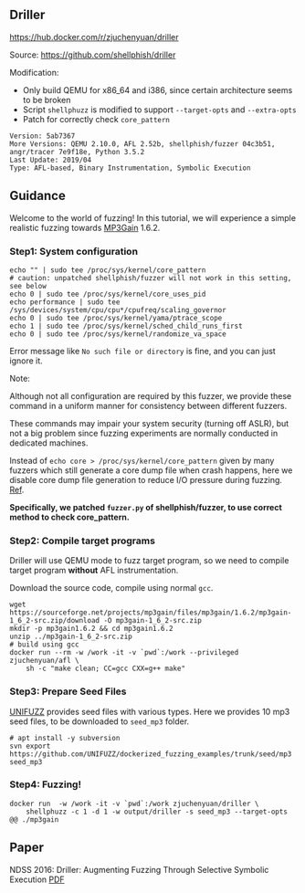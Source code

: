 ## Driller

https://hub.docker.com/r/zjuchenyuan/driller

Source: https://github.com/shellphish/driller

Modification: 

- Only build QEMU for x86_64 and i386, since certain architecture seems to be broken
- Script `shellphuzz` is modified to support `--target-opts` and `--extra-opts`
- Patch for correctly check `core_pattern`

```
Version: 5ab7367
More Versions: QEMU 2.10.0, AFL 2.52b, shellphish/fuzzer 04c3b51, angr/tracer 7e9f18e, Python 3.5.2
Last Update: 2019/04
Type: AFL-based, Binary Instrumentation, Symbolic Execution
```

## Guidance

Welcome to the world of fuzzing! 
In this tutorial, we will experience a simple realistic fuzzing towards [MP3Gain](http://mp3gain.sourceforge.net/) 1.6.2.

### Step1: System configuration

```
echo "" | sudo tee /proc/sys/kernel/core_pattern
# caution: unpatched shellphish/fuzzer will not work in this setting, see below
echo 0 | sudo tee /proc/sys/kernel/core_uses_pid
echo performance | sudo tee /sys/devices/system/cpu/cpu*/cpufreq/scaling_governor
echo 0 | sudo tee /proc/sys/kernel/yama/ptrace_scope
echo 1 | sudo tee /proc/sys/kernel/sched_child_runs_first
echo 0 | sudo tee /proc/sys/kernel/randomize_va_space
```

Error message like `No such file or directory` is fine, and you can just ignore it.

Note: 

Although not all configuration are required by this fuzzer, we provide these command in a uniform manner for consistency between different fuzzers. 

These commands may impair your system security (turning off ASLR), but not a big problem since fuzzing experiments are normally conducted in dedicated machines.

Instead of `echo core > /proc/sys/kernel/core_pattern` given by many fuzzers which still generate a core dump file when crash happens, 
here we disable core dump file generation to reduce I/O pressure during fuzzing. [Ref](http://man7.org/linux/man-pages/man5/core.5.html).

**Specifically, we patched `fuzzer.py` of shellphish/fuzzer, to use correct method to check core_pattern.**


### Step2: Compile target programs

Driller will use QEMU mode to fuzz target program, so we need to compile target program **without** AFL instrumentation.

Download the source code, compile using normal `gcc`.


```
wget https://sourceforge.net/projects/mp3gain/files/mp3gain/1.6.2/mp3gain-1_6_2-src.zip/download -O mp3gain-1_6_2-src.zip
mkdir -p mp3gain1.6.2 && cd mp3gain1.6.2
unzip ../mp3gain-1_6_2-src.zip
# build using gcc
docker run --rm -w /work -it -v `pwd`:/work --privileged zjuchenyuan/afl \
    sh -c "make clean; CC=gcc CXX=g++ make"
```

### Step3: Prepare Seed Files

[UNIFUZZ](https://github.com/UNIFUZZ/seeds) provides seed files with various types. Here we provides 10 mp3 seed files, to be downloaded to `seed_mp3` folder.

```
# apt install -y subversion
svn export https://github.com/UNIFUZZ/dockerized_fuzzing_examples/trunk/seed/mp3 seed_mp3
```

### Step4: Fuzzing!

```
docker run  -w /work -it -v `pwd`:/work zjuchenyuan/driller \
    shellphuzz -c 1 -d 1 -w output/driller -s seed_mp3 --target-opts @@ ./mp3gain
```

## Paper

NDSS 2016: Driller: Augmenting Fuzzing Through Selective Symbolic Execution [PDF](https://sites.cs.ucsb.edu/~vigna/publications/2016_NDSS_Driller.pdf)
